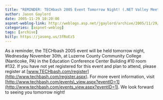 ```yaml
---
title: "REMINDER: TECHbash 2005 Event Tomorrow Night! (.NET Valley Meeting)"
author: Jason Gaylord
date: 2005-11-29 10:20:00
aspnet-weblog-link: http://weblogs.asp.net/jgaylord/archive/2005/11/29/431787.aspx
categories: [aspnet-weblog]
tags: [archive]
bitly: https://jasong.us/3fRoEz5
---
```


As a reminder, the TECHbash 2005 event will be held tomorrow night, Wednesday November 30th, at Luzerne County Community College (Nanticoke, PA) in the Education Conference Center Building #10 room #132. If you have not yet registered for this event and plan to attend, please register at [www.TECHbash.com/register](http://www.techbash.com/register.aspx). For more event information, visit [http://www.techbash.com/events\_view.aspx?eventID=1](http://www.techbash.com/events_view.aspx?eventID=1). We look forward to seeing you tomorrow night!